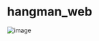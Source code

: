 # hangman_web

![image](https://github.com/SangwonJwa/hangman_web/assets/65775118/4d28aa11-1083-46d8-893d-5f3b4367be8a)
